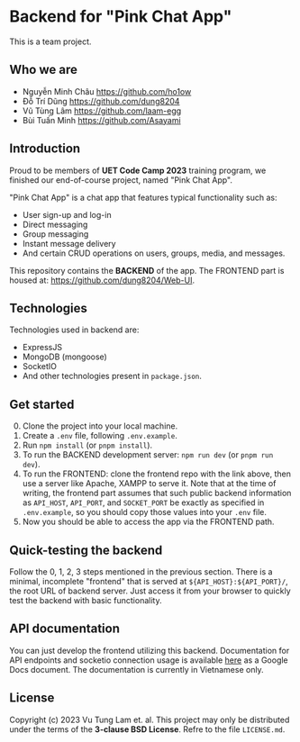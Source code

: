 # Backend for "Pink Chat App"
This is a team project.  

## Who we are
 - Nguyễn Minh Châu <https://github.com/ho1ow>
 - Đỗ Trí Dũng <https://github.com/dung8204>
 - Vũ Tùng Lâm <https://github.com/laam-egg>
 - Bùi Tuấn Minh <https://github.com/Asayami>

## Introduction
Proud to be members of **UET Code Camp 2023** training program, we finished our end-of-course project, named "Pink Chat App".  

"Pink Chat App" is a chat app that features typical functionality such as:
 - User sign-up and log-in
 - Direct messaging
 - Group messaging
 - Instant message delivery
 - And certain CRUD operations on users, groups, media, and messages.

This repository contains the **BACKEND** of the app. The FRONTEND part is housed at: <https://github.com/dung8204/Web-UI>.

## Technologies
Technologies used in backend are:
 - ExpressJS
 - MongoDB (mongoose)
 - SocketIO
 - And other technologies present in `package.json`.

## Get started
0. Clone the project into your local machine.
1. Create a `.env` file, following `.env.example`.
2. Run `npm install` (or `pnpm install`).
3. To run the BACKEND development server: `npm run dev` (or `pnpm run dev`).
4. To run the FRONTEND: clone the frontend repo with the link above, then use a server like Apache, XAMPP to serve it. Note that at the time of writing, the frontend part assumes that such public backend information as `API_HOST`, `API_PORT`, and `SOCKET_PORT` be exactly as specified in `.env.example`, so you should copy those values into your `.env` file.
5. Now you should be able to access the app via the FRONTEND path.

## Quick-testing the backend
Follow the 0, 1, 2, 3 steps mentioned in the previous section. There is a minimal, incomplete "frontend" that is served at `${API_HOST}:${API_PORT}/`, the root URL of backend server. Just access it from your browser to quickly test the backend with basic functionality.

## API documentation
You can just develop the frontend utilizing this backend. Documentation for API endpoints and socketio connection usage is available [here](https://docs.google.com/document/d/1ARa5HAU8gZvzUai8KkRRsc83SdQdOScDrbnbrsI_g2g/edit?usp=sharing) as a Google Docs document. The documentation is currently in Vietnamese only.

## License
Copyright (c) 2023 Vu Tung Lam et. al.
This project may only be distributed under the terms of the **3-clause BSD License**. Refre to the file `LICENSE.md`.
